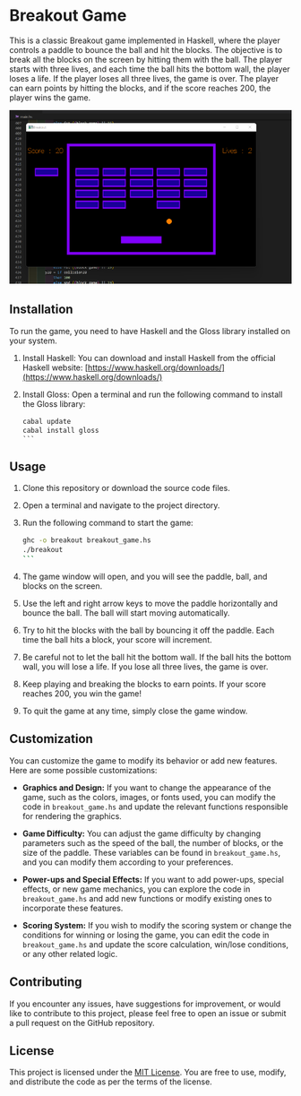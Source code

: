# Breakout Game

This is a classic Breakout game implemented in Haskell, where the player controls a paddle to bounce the ball and hit the blocks. The objective is to break all the blocks on the screen by hitting them with the ball. The player starts with three lives, and each time the ball hits the bottom wall, the player loses a life. If the player loses all three lives, the game is over. The player can earn points by hitting the blocks, and if the score reaches 200, the player wins the game.

![Game](https://github.com/MariamRashad6/Breakout-Game/blob/main/breakout%20game.png?raw=true)



## Installation

To run the game, you need to have Haskell and the Gloss library installed on your system.

1. Install Haskell: You can download and install Haskell from the official Haskell website: [https://www.haskell.org/downloads/](https://www.haskell.org/downloads/)

2. Install Gloss: Open a terminal and run the following command to install the Gloss library:

   ````
   cabal update
   cabal install gloss
   ```

## Usage

1. Clone this repository or download the source code files.

2. Open a terminal and navigate to the project directory.

3. Run the following command to start the game:

   ````bash
   ghc -o breakout breakout_game.hs
   ./breakout
   ```

4. The game window will open, and you will see the paddle, ball, and blocks on the screen.

5. Use the left and right arrow keys to move the paddle horizontally and bounce the ball. The ball will start moving automatically.

6. Try to hit the blocks with the ball by bouncing it off the paddle. Each time the ball hits a block, your score will increment.

7. Be careful not to let the ball hit the bottom wall. If the ball hits the bottom wall, you will lose a life. If you lose all three lives, the game is over.

8. Keep playing and breaking the blocks to earn points. If your score reaches 200, you win the game!

9. To quit the game at any time, simply close the game window.

## Customization

You can customize the game to modify its behavior or add new features. Here are some possible customizations:

- **Graphics and Design:** If you want to change the appearance of the game, such as the colors, images, or fonts used, you can modify the code in `breakout_game.hs` and update the relevant functions responsible for rendering the graphics.

- **Game Difficulty:** You can adjust the game difficulty by changing parameters such as the speed of the ball, the number of blocks, or the size of the paddle. These variables can be found in `breakout_game.hs`, and you can modify them according to your preferences.

- **Power-ups and Special Effects:** If you want to add power-ups, special effects, or new game mechanics, you can explore the code in `breakout_game.hs` and add new functions or modify existing ones to incorporate these features.

- **Scoring System:** If you wish to modify the scoring system or change the conditions for winning or losing the game, you can edit the code in `breakout_game.hs` and update the score calculation, win/lose conditions, or any other related logic.

## Contributing

If you encounter any issues, have suggestions for improvement, or would like to contribute to this project, please feel free to open an issue or submit a pull request on the GitHub repository.

## License

This project is licensed under the [MIT License](LICENSE). You are free to use, modify, and distribute the code as per the terms of the license.
